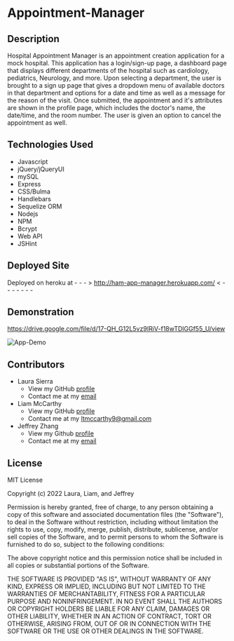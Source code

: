 # Appointment-Manager

## Description
Hospital Appointment Manager is an appointment creation application for a mock
hospital.  This application has a login/sign-up page, a dashboard page that displays
different departments of the hospital such as cardiology, pediatrics, Neurology, and more.
Upon selecting a department, the user is brought to a sign up page that gives a dropdown menu
of available doctors in that department and options for a date and time as well as a
message for the reason of the visit.  Once submitted, the appointment and it's attributes are shown
in the profile page, which includes the doctor's name, the date/time, and the room number.  The user 
is given an option to cancel the appointment as well.

## Technologies Used
* Javascript
* jQuery/jQueryUI
* mySQL
* Express
* CSS/Bulma
* Handlebars
* Sequelize ORM
* Nodejs
* NPM
* Bcrypt
* Web API
* JSHint

## Deployed Site

Deployed on heroku at - - - >  http://ham-app-manager.herokuapp.com/ < - - - - - - -

## Demonstration 

https://drive.google.com/file/d/17-QH_G12L5vz9IRiV-f18wTDlGGf55_U/view 

![App-Demo](./public/assets/images/App-Demo.gif)


## Contributors
* Laura Sierra
    * View my GitHub [profile](https://github.com/laurasierra17)
    * Contact me at my [email](mailto:laura.sierra17@gmail.com) 
* Liam McCarthy
    * View my GitHub [profile](https://github.com/ltmccarthy9)
    * Contact me at my ltmccarthy9@gmail.com
* Jeffrey Zhang
    * View my Github [profile](https://github.com/jeffz98)
    * Contact me at my [email](mailto:jeffz98@berkeley.edu) 


## License

MIT License

Copyright (c) 2022 Laura, Liam, and Jeffrey

Permission is hereby granted, free of charge, to any person obtaining a copy
of this software and associated documentation files (the "Software"), to deal
in the Software without restriction, including without limitation the rights
to use, copy, modify, merge, publish, distribute, sublicense, and/or sell
copies of the Software, and to permit persons to whom the Software is
furnished to do so, subject to the following conditions:

The above copyright notice and this permission notice shall be included in all
copies or substantial portions of the Software.

THE SOFTWARE IS PROVIDED "AS IS", WITHOUT WARRANTY OF ANY KIND, EXPRESS OR
IMPLIED, INCLUDING BUT NOT LIMITED TO THE WARRANTIES OF MERCHANTABILITY,
FITNESS FOR A PARTICULAR PURPOSE AND NONINFRINGEMENT. IN NO EVENT SHALL THE
AUTHORS OR COPYRIGHT HOLDERS BE LIABLE FOR ANY CLAIM, DAMAGES OR OTHER
LIABILITY, WHETHER IN AN ACTION OF CONTRACT, TORT OR OTHERWISE, ARISING FROM,
OUT OF OR IN CONNECTION WITH THE SOFTWARE OR THE USE OR OTHER DEALINGS IN THE
SOFTWARE.
